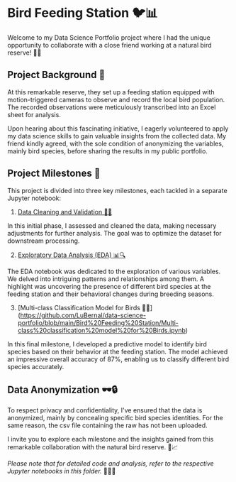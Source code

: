 # Bird Feeding Station 🐦📊

Welcome to my Data Science Portfolio project where I had the unique opportunity to collaborate with a close friend working at a natural bird reserve! 🌿🦜

## Project Background 📜

At this remarkable reserve, they set up a feeding station equipped with motion-triggered cameras to observe and record the local bird population. The recorded observations were meticulously transcribed into an Excel sheet for analysis.

Upon hearing about this fascinating initiative, I eagerly volunteered to apply my data science skills to gain valuable insights from the collected data. My friend kindly agreed, with the sole condition of anonymizing the variables, mainly bird species, before sharing the results in my public portfolio.

## Project Milestones 🏁

This project is divided into three key milestones, each tackled in a separate Jupyter notebook:

1. [Data Cleaning and Validation 🧹✅](https://github.com/LuBernal/data-science-portfolio/blob/main/Bird%20Feeding%20Station/Feeding%20Station%20-%20Data%20Cleaning%20and%20Validation.ipynb)

In this initial phase, I assessed and cleaned the data, making necessary adjustments for further analysis. The goal was to optimize the dataset for downstream processing.

2. [Exploratory Data Analysis (EDA) 📊🔍](https://github.com/LuBernal/data-science-portfolio/blob/main/Bird%20Feeding%20Station/Exploratory%20Data%20Analysis.ipynb)

The EDA notebook was dedicated to the exploration of various variables. We delved into intriguing patterns and relationships among them. A highlight was uncovering the presence of different bird species at the feeding station and their behavioral changes during breeding seasons.

3. [Multi-class Classification Model for Birds 🦉🤖] (https://github.com/LuBernal/data-science-portfolio/blob/main/Bird%20Feeding%20Station/Multi-class%20classification%20model%20for%20Birds.ipynb)

In this final milestone, I developed a predictive model to identify bird species based on their behavior at the feeding station. The model achieved an impressive overall accuracy of 87%, enabling us to classify different bird species accurately.

## Data Anonymization 🕶️🔒

To respect privacy and confidentiality, I've ensured that the data is anonymized, mainly by concealing specific bird species identities. For the same reason, the csv file containing the raw has not been uploaded. 

I invite you to explore each milestone and the insights gained from this remarkable collaboration with the natural bird reserve. 🌟📈

*Please note that for detailed code and analysis, refer to the respective Jupyter notebooks in this folder.* 📁👩‍💻